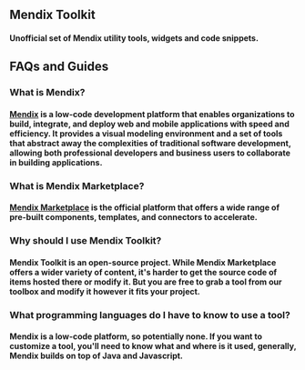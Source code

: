 ## Mendix Toolkit
#### Unofficial set of Mendix utility tools, widgets and code snippets.

## FAQs and Guides
### What is Mendix?
#### [Mendix](https://www.mendix.com/) is a low-code development platform that enables organizations to build, integrate, and deploy web and mobile applications with speed and efficiency. It provides a visual modeling environment and a set of tools that abstract away the complexities of traditional software development, allowing both professional developers and business users to collaborate in building applications.

### What is Mendix Marketplace?
#### [Mendix Marketplace](https://marketplace.mendix.com/) is the official platform that offers a wide range of pre-built components, templates, and connectors to accelerate.

### Why should I use Mendix Toolkit?
#### Mendix Toolkit is an open-source project. While Mendix Marketplace offers a wider variety of content, it's harder to get the source code of items hosted there or modify it. But you are free to grab a tool from our toolbox and modify it however it fits your project.

### What programming languages do I have to know to use a tool?
#### Mendix is a low-code platform, so potentially none. If you want to customize a tool, you'll need to know what and where is it used, generally, Mendix builds on top of Java and Javascript.

